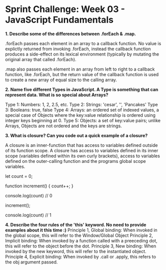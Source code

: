 <!-- markdownlint-disable -->
# Sprint Challenge: Week 03 - JavaScript Fundamentals

**1.  Describe some of the differences between .forEach & .map.**

.forEach passes each element in an array to a callback function. No value is explictly returned from invoking .forEach, instead
the callback function produces a side-effect on its lexical environment (typically by mutating the original array that called .forEach).

.map also passes each element in an array from left to right to a callback function, like .forEach, but the return value of the 
callback function is used to create a new array of equal size to the calling array. 

**2.  Name five different Types in JavaScript. A Type is something that can represent data. What is so special about Arrays?**

Type 1: Numbers: 1, 2, 2.5, etc.
Type 2: Strings: 'cesar', '', 'Pancakes'
Type 3: Booleans: true, false
Type 4: Arrays: an ordered set of indexed values, a special case of Objects where the key:value relationship is ordered using integer keys beginning at 0.
Type 5: Objects: a set of key:value pairs; unlike Arrays, Objects are not ordered and the keys are strings.

**3.  What is closure? Can you code out a quick example of a closure?**

A closure is an inner-function that has access to variables defined outside of its function scope. A closure has access to variables defined in its inner scope (variables defined within its own curly brackets), access to variables defined on the outer-calling function and the programs global scope variables.

let count = 0;

function increment() {
  count++;
}

console.log(count) // 0

increment();

console.log(count) // 1

**4.  Describe the four rules of the 'this' keyword. No need to provide examples about it this time :)**
Principle 1, Global binding: When invoked in the global scope, this will refer to the Window/Global Object
Principle 2, Implicit binding: When invoked by a function called with a preeceding dot, this will refer to the object before the dot.
Principle 3, New binding: When invoked by the new keyword, this will refer to the instantiated object.
Principle 4, Explicit binding: When invoked by .call or .apply, this refers to the obj argument passed.

